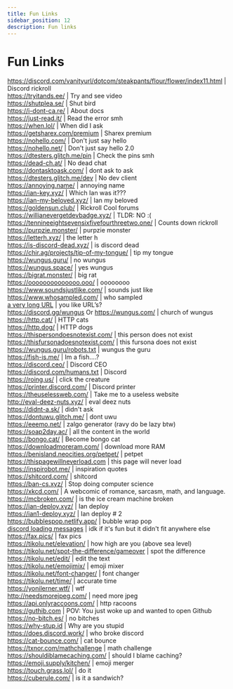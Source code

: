 ```yaml
---
title: Fun Links
sidebar_position: 12
description: Fun links
---
```


# Fun Links

<https://discord.com/vanityurl/dotcom/steakpants/flour/flower/index11.html> | Discord rickroll   <br/>
<https://tryitands.ee/> | Try and see video   <br/>
<https://shutplea.se/> | Shut bird   <br/>
<https://i-dont-ca.re/> | About docs   <br/>
<https://just-read.it/> | Read the error smh   <br/>
<https://when.lol/> | When did I ask   <br/>
<https://getsharex.com/premium> | Sharex premium   <br/>
<https://nohello.com/> | Don't just say hello   <br/>
<https://nohello.net/> | Don't just say hello 2.0 <br/>
<https://dtesters.glitch.me/pin> | Check the pins smh   <br/>
<https://dead-ch.at/> | No dead chat   <br/>
<https://dontasktoask.com/> | dont ask to ask   <br/>
<https://dtesters.glitch.me/dev> | No dev client   <br/>
<https://annoying.name/> | annoying name   <br/>
<https://ian-key.xyz/> | Which Ian was it???   <br/>
<https://ian-my-beloved.xyz/> | Ian my beloved   <br/>
<https://goldensun.club/> | Rickroll Cool forums   <br/>
<https://willianevergetdevbadge.xyz/> | TLDR: NO :(   <br/>
<https://tennineeightsevensixfivefourthreetwo.one/> | Counts down rickroll   <br/>
<https://purpzie.monster/> | purpzie monster   <br/>
<https://letterh.xyz/> | the letter h   <br/>
<https://is-discord-dead.xyz/> | is discord dead   <br/>
<https://chir.ag/projects/tip-of-my-tongue/> | tip my tongue   <br/>
<https://wungus.guru/> | no wungus   <br/>
<https://wungus.space/> | yes wungus   <br/>
<https://bigrat.monster/> | big rat   <br/>
<https://oooooooooooooo.ooo/> | oooooooo   <br/>
<https://www.soundsjustlike.com/> | sounds just like   <br/>
<https://www.whosampled.com/> | who sampled   <br/>
[a very long URL](https://cdn.discordapp.com/attachments/238376364967723008/522109766848217088/unknown.png?comment=According_to_all_known_laws_of_aviation_there_is_no_way_a_bee_should_be_able_to_fly_Its_wings_are_too_small_to_get_its_fat_little_body_off_the_ground_The_bee_of_course_flies_anyway_because_bees_dont_care_what_humans_think_is_impossible_Yellow_black_Yellow_black_Yellow_black_Yellow_black_Ooh_black_and_yellow_Lets_shake_it_up_a_little_Barry_Breakfast_is_ready_Ooming_Hang_on_a_second_Hello__Barry__Adam__Oan_you_believe_this_is_happening__I_cant_Ill_pick_you_up_Looking_sharp_Use_the_stairs_Your_father_paid_good_money_for_those_Sorry_Im_excited_Heres_the_graduate_Were_very_proud_of_you_son_A_perfect_report_card_all_Bs_Very_proud_Ma_I_got_a_thing_going_here__You_got_lint_on_your_fuzz__Ow_Thats_me__Wave_to_us_Well_be_in_row_118000__Bye_Barry_I_told_you_stop_flying_in_the_house__Hey_Adam__Hey_Barry__Is_that_fuzz_gel__A_little_Special_day_graduation_Never_thought_Id_make_it_Three_days_grade_school_three_days_high_school_Those_were_awkward_Three_days_college_Im_glad_I_took_a_day_and_hitchhiked_around_the_hive_You_did_come_back_different__Hi_Barry__Artie_growing_a_mustache_Looks_good__Hear_about_Frankie__Yeah__You_going_to_the_funeral__No_Im_not_going_Everybody_knows_sting_someone_you_die_Dont_waste_it_on_a_squirrel_Such_a_hothead_I_guess_he_could_have_just_gotten_out_of_the_way_I_love_this_incorporating_an_amusement_park_into_our_day_Thats_why_we_dont_need_vacations_Boy_quite_a_bit_of_pomp_under_the_circumstances__Well_Adam_today_we_are_men__We_are__Beemen__Amen_Hallelujah_Students_faculty_distinguished_bees_please_welcome_Dean_Buzzwell_Welcome_New_Hive_Oity_graduating_class_of_9:15_That_concludes_our_ceremonies_And_begins_your_career_at_Honex) | you like URL’s?   <br/>
<https://discord.gg/wungus> Or <https://wungus.com/> | church of wungus   <br/>
<https://http.cat/> | HTTP cats   <br/>
<https://http.dog/> |  HTTP dogs <br/>
<https://thispersondoesnotexist.com/> | this person does not exist   <br/>
<https://thisfursonadoesnotexist.com/> | this fursona does not exist  <br/>
<https://wungus.guru/robots.txt> | wungus the guru   <br/>
<https://fish-is.me/> | Im a fish....?  <br/>
<https://discord.ceo/> | Discord CEO  <br/>
<https://discord.com/humans.txt> | Discord  <br/>
<https://roing.us/> | click the creature  <br/>
<https://printer.discord.com/> | Discord printer  <br/>
<https://theuselessweb.com/> | Take me to a useless website  <br/>
<http://eval-deez-nuts.xyz/> | eval deez nuts  <br/>
<https://didnt-a.sk/> | didn't ask  <br/>
<https://dontuwu.glitch.me/> | dont uwu  <br/>
<https://eeemo.net/> | zalgo generator (ravy do be lazy btw)   <br/>
<https://soap2day.ac/> | all the content in the world  <br/>
<https://bongo.cat/> | Become bongo cat  <br/>
<https://downloadmoreram.com/> | download more RAM  <br/>
<https://benisland.neocities.org/petpet/> | petpet  <br/>
<https://thispagewillneverload.com> | this page will never load  <br/>
<https://inspirobot.me/> | inspiration quotes <br/>
<https://shitcord.com/> | shitcord <br/>
<https://ban-cs.xyz/> | Stop doing computer science  <br/>
<https://xkcd.com/> | A webcomic of romance, sarcasm, math, and language.  <br/>
<https://mcbroken.com/> | is the ice cream machine broken  <br/>
<https://ian-deploy.xyz/> | Ian deploy  <br/>
<https://ian1-deploy.xyz/> | Ian deploy # 2  <br/>
<https://bubblespop.netlify.app/> | bubble wrap pop  <br/>
[discord loading messages](https://gist.github.com/advaith1/540543d6a2b7fd66abdb0eb02c002f88) | idk if it's fun but it didn't fit anywhere else  <br/>
<https://fax.pics/> | fax pics  <br/>
<https://tikolu.net/elevation/> | how high are you (above sea level)  <br/>
<https://tikolu.net/spot-the-difference/gameover> | spot the difference <br/>
<https://tikolu.net/edit/> | edit the text  <br/>
<https://tikolu.net/emojimix/> | emoji mixer  <br/>
<https://tikolu.net/font-changer/> | font changer  <br/>
<https://tikolu.net/time/> | accurate time  <br/>
<https://yonilerner.wtf/> | wtf  <br/>
<http://needsmorejpeg.com/> |  need more jpeg  <br/>
<https://api.onlyraccoons.com/> | http racoons  <br/>
<https://guthib.com> | POV: You just woke up and wanted to open Github  <br/>
<https://no-bitch.es/> | no bitches  <br/>
<https://why-stup.id> | Why are you stupid <br/>
<https://does.discord.work/> | who broke discord  <br/>
<https://cat-bounce.com/> |  cat bounce <br />
<https://txnor.com/mathchallenge> | math challenge <br />
<https://shouldiblamecaching.com/> | should I blame caching?  <br/>
https://emoji.supply/kitchen/ | emoji merger <br/>
https://touch.grass.lol/ | do it  <br/>
https://cuberule.com/ | is it a sandwich?
